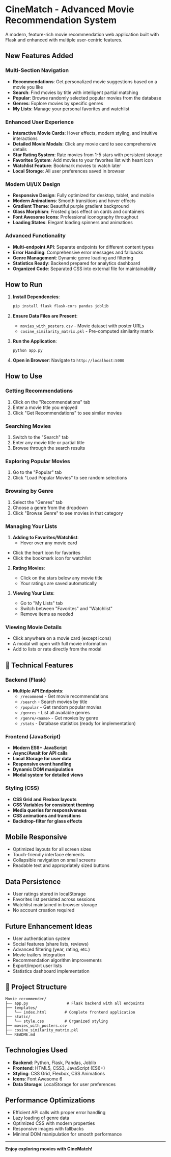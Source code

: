 # CineMatch - Advanced Movie Recommendation System

A modern, feature-rich movie recommendation web application built with Flask and enhanced with multiple user-centric features.

## New Features Added

### Multi-Section Navigation
- **Recommendations**: Get personalized movie suggestions based on a movie you like
- **Search**: Find movies by title with intelligent partial matching
- **Popular**: Browse randomly selected popular movies from the database
- **Genres**: Explore movies by specific genres
- **My Lists**: Manage your personal favorites and watchlist

### Enhanced User Experience
- **Interactive Movie Cards**: Hover effects, modern styling, and intuitive interactions
- **Detailed Movie Modals**: Click any movie card to see comprehensive details
- **Star Rating System**: Rate movies from 1-5 stars with persistent storage
- **Favorites System**: Add movies to your favorites list with heart icon
- **Watchlist Feature**: Bookmark movies to watch later
- **Local Storage**: All user preferences saved in browser

### Modern UI/UX Design
- **Responsive Design**: Fully optimized for desktop, tablet, and mobile
- **Modern Animations**: Smooth transitions and hover effects
- **Gradient Theme**: Beautiful purple gradient background
- **Glass Morphism**: Frosted glass effect on cards and containers
- **Font Awesome Icons**: Professional iconography throughout
- **Loading States**: Elegant loading spinners and animations

### Advanced Functionality
- **Multi-endpoint API**: Separate endpoints for different content types
- **Error Handling**: Comprehensive error messages and fallbacks
- **Genre Management**: Dynamic genre loading and filtering
- **Statistics Ready**: Backend prepared for analytics dashboard
- **Organized Code**: Separated CSS into external file for maintainability

## How to Run

1. **Install Dependencies**:
   ```bash
   pip install flask flask-cors pandas joblib
   ```

2. **Ensure Data Files are Present**:
   - `movies_with_posters.csv` - Movie dataset with poster URLs
   - `cosine_similarity_matrix.pkl` - Pre-computed similarity matrix

3. **Run the Application**:
   ```bash
   python app.py
   ```

4. **Open in Browser**:
   Navigate to `http://localhost:5000`

## How to Use

### Getting Recommendations
1. Click on the "Recommendations" tab
2. Enter a movie title you enjoyed
3. Click "Get Recommendations" to see similar movies

### Searching Movies
1. Switch to the "Search" tab
2. Enter any movie title or partial title
3. Browse through the search results

### Exploring Popular Movies
1. Go to the "Popular" tab
2. Click "Load Popular Movies" to see random selections

### Browsing by Genre
1. Select the "Genres" tab
2. Choose a genre from the dropdown
3. Click "Browse Genre" to see movies in that category

### Managing Your Lists
1. **Adding to Favorites/Watchlist**:
   - Hover over any movie card
- Click the heart icon for favorites
- Click the bookmark icon for watchlist

2. **Rating Movies**:
   - Click on the stars below any movie title
   - Your ratings are saved automatically

3. **Viewing Your Lists**:
   - Go to "My Lists" tab
   - Switch between "Favorites" and "Watchlist"
   - Remove items as needed

### Viewing Movie Details
- Click anywhere on a movie card (except icons)
- A modal will open with full movie information
- Add to lists or rate directly from the modal

## 🔧 Technical Features

### Backend (Flask)
- **Multiple API Endpoints**:
  - `/recommend` - Get movie recommendations
  - `/search` - Search movies by title
  - `/popular` - Get random popular movies
  - `/genres` - List all available genres
  - `/genre/<name>` - Get movies by genre
  - `/stats` - Database statistics (ready for implementation)

### Frontend (JavaScript)
- **Modern ES6+ JavaScript**
- **Async/Await for API calls**
- **Local Storage for user data**
- **Responsive event handling**
- **Dynamic DOM manipulation**
- **Modal system for detailed views**

### Styling (CSS)
- **CSS Grid and Flexbox layouts**
- **CSS Variables for consistent theming**
- **Media queries for responsiveness**
- **CSS animations and transitions**
- **Backdrop-filter for glass effects**

## Mobile Responsive
- Optimized layouts for all screen sizes
- Touch-friendly interface elements
- Collapsible navigation on small screens
- Readable text and appropriately sized buttons

## Data Persistence
- User ratings stored in localStorage
- Favorites list persisted across sessions  
- Watchlist maintained in browser storage
- No account creation required

## Future Enhancement Ideas
- User authentication system
- Social features (share lists, reviews)
- Advanced filtering (year, rating, etc.)
- Movie trailers integration
- Recommendation algorithm improvements
- Export/import user lists
- Statistics dashboard implementation

## 📁 Project Structure
```
Movie recommender/
├── app.py                 # Flask backend with all endpoints
├── templates/
│   └── index.html        # Complete frontend application
├── static/
│   └── style.css         # Organized styling
├── movies_with_posters.csv
├── cosine_similarity_matrix.pkl
└── README.md
```

## Technologies Used
- **Backend**: Python, Flask, Pandas, Joblib
- **Frontend**: HTML5, CSS3, JavaScript (ES6+)
- **Styling**: CSS Grid, Flexbox, CSS Animations
- **Icons**: Font Awesome 6
- **Data Storage**: LocalStorage for user preferences

## Performance Optimizations
- Efficient API calls with proper error handling
- Lazy loading of genre data
- Optimized CSS with modern properties
- Responsive images with fallbacks
- Minimal DOM manipulation for smooth performance

---

**Enjoy exploring movies with CineMatch!**
